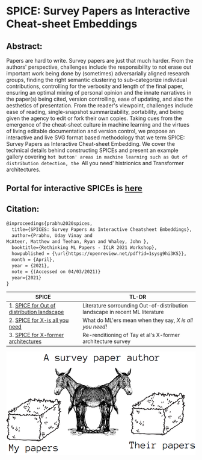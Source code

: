 # SPICE: Survey Papers as Interactive Cheat-sheet Embeddings
## Abstract:
Papers are hard to write. Survey papers are just that much harder. From the authors' perspective, challenges include the responsibility to not erase out important work being done by (sometimes) adversarially aligned research groups, finding the right semantic clustering to sub-categorize individual contributions, controlling for the verbosity and length of the final paper, ensuring an optimal mixing of personal opinion and the innate narratives in the paper(s) being cited, version controlling, ease of updating, and also the aesthetics of presentation. From the reader's viewpoint, challenges include ease of reading, single-snapshot summarizability, portability, and being given the agency to edit or fork their own copies.
Taking cues from the emergence of the cheat-sheet culture in machine learning and the virtues of living editable documentation and version control, we propose an interactive and live SVG format based methodology that we term SPICE: Survey Papers as Interactive Cheat-sheet Embedding. We cover the technical details behind constructing SPICEs and present an example gallery covering `hot button' areas in machine learning such as Out of distribution detection, the `All you need' histrionics and Transformer architectures.
## Portal for interactive SPICEs is [here](https://www.vinayprabhu.com/spice-cabinet)

## Citation:
```
@inproceedings{prabhu2020spices,
  title={SPICES: Survey Papers As Interactive Cheatsheet Embeddings},
  author={Prabhu, Uday Vinay and 
McAteer, Matthew and Teehan, Ryan and Whaley, John },
  booktitle={Rethinking ML Papers - ICLR 2021 Workshop},
  howpublished = {\url{https://openreview.net/pdf?id=1sysg9hi3KS}},
  month = {April},
  year = {2021},
  note = {(Accessed on 04/03/2021)}
  year={2021}
}
```

| SPICE         | TL-DR                                                          |
|-------------------|-----------------------------------------------------------------------|
| 1. [SPICE for Out of distribution landscape](./SPICE_CABINET/OOD_SPICE.pdf)     | Literature sorrounding Out-of-distribution landscape in recent ML literature       |
| 2. [SPICE for X-is all you need](./SPICE_CABINET/X_all_you_need.pdf)     | What do ML'ers mean when they say, _X is all you need!_                                          |
| 3. [SPICE for X-former architectures](./SPICE_CABINET/efficient_transformers_spice.pdf)  | Re-renditioning of Tay et al's X-former architecture survey                                       |


![GAssuaging the concerns of the Buridan's ass](/images/buridan_ass.png)




